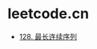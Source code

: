 # leetcode.cn
- [128. 最长连续序列](https://github.com/ding-hai/OnlineJudegemenetSolution/blob/main/leetcode-cn/L28/L128.md)